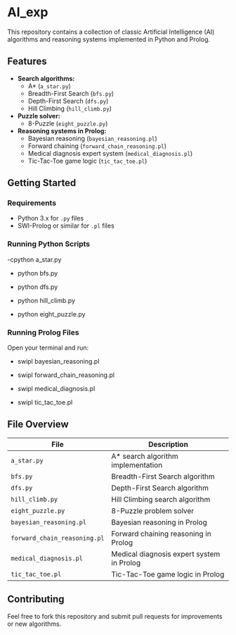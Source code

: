# AI_exp

This repository contains a collection of classic Artificial Intelligence (AI) algorithms and reasoning systems implemented in Python and Prolog.

## Features

- **Search algorithms:**  
  - A* (`a_star.py`)  
  - Breadth-First Search (`bfs.py`)  
  - Depth-First Search (`dfs.py`)  
  - Hill Climbing (`hill_climb.py`)
- **Puzzle solver:**  
  - 8-Puzzle (`eight_puzzle.py`)
- **Reasoning systems in Prolog:**  
  - Bayesian reasoning (`bayesian_reasoning.pl`)  
  - Forward chaining (`forward_chain_reasoning.pl`)  
  - Medical diagnosis expert system (`medical_diagnosis.pl`)  
  - Tic-Tac-Toe game logic (`tic_tac_toe.pl`)

## Getting Started

### Requirements

- Python 3.x for `.py` files
- SWI-Prolog or similar for `.pl` files

### Running Python Scripts

-cpython a_star.py  

- python bfs.py  

- python dfs.py  

- python hill_climb.py  

- python eight_puzzle.py  




### Running Prolog Files

Open your terminal and run:

- swipl bayesian_reasoning.pl  

- swipl forward_chain_reasoning.pl  

- swipl medical_diagnosis.pl  

- swipl tic_tac_toe.pl  




## File Overview

| File                        | Description                                  |
|-----------------------------|----------------------------------------------|
| `a_star.py`                 | A* search algorithm implementation           |
| `bfs.py`                    | Breadth-First Search algorithm               |
| `dfs.py`                    | Depth-First Search algorithm                 |
| `hill_climb.py`             | Hill Climbing search algorithm               |
| `eight_puzzle.py`           | 8-Puzzle problem solver                      |
| `bayesian_reasoning.pl`     | Bayesian reasoning in Prolog                 |
| `forward_chain_reasoning.pl`| Forward chaining reasoning in Prolog         |
| `medical_diagnosis.pl`      | Medical diagnosis expert system in Prolog    |
| `tic_tac_toe.pl`            | Tic-Tac-Toe game logic in Prolog             |

## Contributing

Feel free to fork this repository and submit pull requests for improvements or new algorithms.


